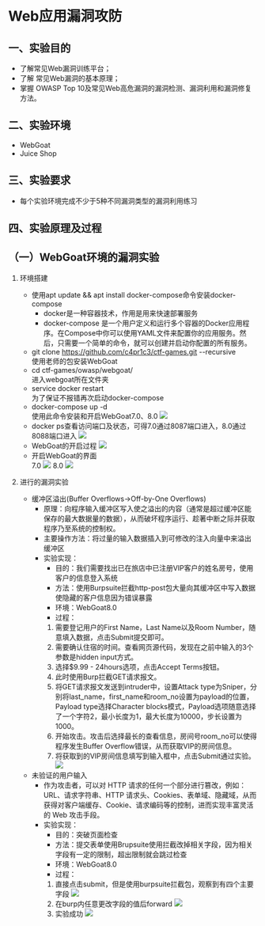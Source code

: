 # **Web应用漏洞攻防**

## **一、实验目的**

- 了解常见Web漏洞训练平台；
- 了解 常见Web漏洞的基本原理；
- 掌握 OWASP Top 10及常见Web高危漏洞的漏洞检测、漏洞利用和漏洞修复方法。

## **二、实验环境**

- WebGoat
- Juice Shop

## **三、实验要求**

- 每个实验环境完成不少于5种不同漏洞类型的漏洞利用练习

## **四、实验原理及过程**

## **（一）WebGoat环境的漏洞实验**

1. 环境搭建
    - 使用apt update && apt install docker-compose命令安装docker-compose
        - docker是一种容器技术，作用是用来快速部署服务
        - docker-compose 是一个用户定义和运行多个容器的Docker应用程序。在Compose中你可以使用YAML文件来配置你的应用服务。然后，只需要一个简单的命令，就可以创建并启动你配置的所有服务。
    - git clone <https://github.com/c4pr1c3/ctf-games.git> --recursive  
    使用老师的包安装WebGoat
    - cd ctf-games/owasp/webgoat/  
    进入webgoat所在文件夹
    - service docker restart  
    为了保证不报错再次启动docker-compose
    - docker-compose up -d  
    使用此命令安装和开启WebGoat7.0、8.0
    ![ ](image\安装webgoat.JPG)
    - docker ps查看访问端口及状态，可得7.0通过8087端口进入，8.0通过8088端口进入
    ![ ](image\查看webgoat端口状况.JPG)
    - WebGoat的开启过程
    ![ ](image\webgoat的启动.JPG)
    - 开启WebGoat的界面  
    7.0
    ![ ](image\webgoat7.0界面.JPG)
    8.0
    ![ ](image\webgoat8.0结果是8088端口.JPG)

2. 进行的漏洞实验
    - 缓冲区溢出(Buffer Overflows->Off-by-One Overflows)
        - 原理：向程序输入缓冲区写入使之溢出的内容（通常是超过缓冲区能保存的最大数据量的数据），从而破坏程序运行、趁著中断之际并获取程序乃至系统的控制权。
        - 主要操作方法：将过量的输入数据插入到可修改的注入向量中来溢出缓冲区
        - 实验实现：
            - 目的：我们需要找出已在旅店中已注册VIP客户的姓名房号，使用客户的信息登入系统
            - 方法：使用Burpsuite拦截http-post包大量向其缓冲区中写入数据使隐藏的客户信息因为错误暴露
            - 环境：WebGoat8.0
            - 过程：
            1. 需要登记用户的First Name，Last Name以及Room Number，随意填入数据，点击Submit提交即可。
            2. 需要确认住宿的时间。查看网页源代码，发现在之前中输入的3个参数是hidden input方式。
            3. 选择$9.99 - 24hours选项，点击Accept Terms按钮。
            4. 此时使用Burp拦截GET请求报文。
            5. 将GET请求报文发送到intruder中，设置Attack type为Sniper，分别将last_name，first_name和room_no设置为payload的位置，Payload type选择Character blocks模式，Payload选项随意选择了一个字符2，最小长度为1，最大长度为10000，步长设置为1000。
            6. 开始攻击。攻击后选择最长的查看信息，房间号room_no可以使得程序发生Buffer Overflow错误，从而获取VIP的房间信息。
            7. 将获取到的VIP房间信息填写到输入框中，点击Submit通过实验。
                ![ ](image\缓冲区溢出成功.JPG)
    - 未验证的用户输入
        - 作为攻击者，可以对 HTTP 请求的任何一个部分进行篡改，例如：URL、请求字符串、HTTP 请求头、Cookies、表单域、隐藏域，从而获得对客户端缓存、Cookie、请求编码等的控制，进而实现丰富灵活的 Web 攻击手段。
        - 实验实现：
            - 目的：突破页面检查
            - 方法：提交表单使用Brupsuite使用拦截改掉相关字段，因为相关字段有一定的限制，超出限制就会跳过检查
            - 环境：WebGoat8.0
            - 过程：
            1. 直接点击submit，但是使用burpsuite拦截包，观察到有四个主要字段
                ![ ](image\未验证的用户输入-burp.JPG)
            2. 在burp内任意更改字段的值后forward 
                ![ ](image\未验证的用户输入-forward.JPG)
            3. 实验成功
                ![ ](image\未验证的用户输入成功.JPG)
